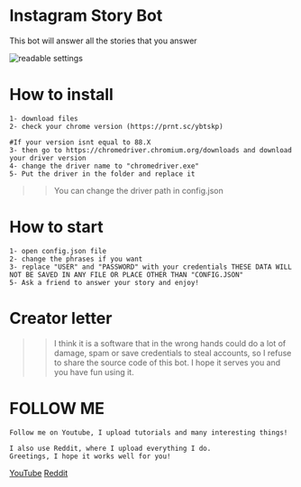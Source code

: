 # Instagram Story Bot
This bot will answer all the stories that you answer


![readable settings](https://i.ibb.co/09ckR4S/Insta-Story-Bot.png)

# How to install
```
1- download files
2- check your chrome version (https://prnt.sc/ybtskp)

#If your version isnt equal to 88.X
3- then go to https://chromedriver.chromium.org/downloads and download your driver version
4- change the driver name to "chromedriver.exe"
5- Put the driver in the folder and replace it
```
>>You can change the driver path in config.json


# How to start
```
1- open config.json file
2- change the phrases if you want
3- replace "USER" and "PASSWORD" with your credentials THESE DATA WILL NOT BE SAVED IN ANY FILE OR PLACE OTHER THAN "CONFIG.JSON"
5- Ask a friend to answer your story and enjoy!
```
# Creator letter

>>I think it is a software that in the wrong hands could do a lot of damage, spam or save credentials to steal accounts, so I refuse to share the source code of this bot. I hope it serves you and you have fun using it.

# FOLLOW ME

```
Follow me on Youtube, I upload tutorials and many interesting things!

I also use Reddit, where I upload everything I do.
Greetings, I hope it works well for you!

```
[YouTube](https://www.youtube.com/user/leocub58)
[Reddit](https://www.reddit.com/user/leocub58)
